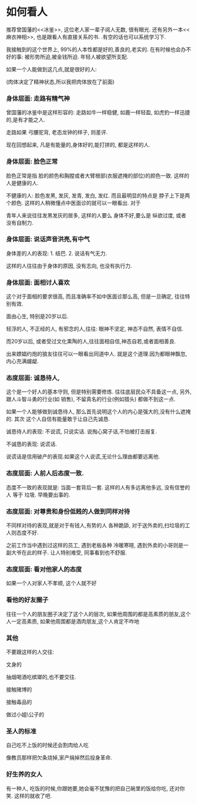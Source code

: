 # 如何看人

推荐曾国藩的<<冰鉴>>, 这位老人家一辈子阅人无数, 很有眼光. 还有另外一本<<麻衣神相>>, 也是跟看人有直接关系的书. .有空的话也可以系统学习下.

我接触到的这个世界上, 99%的人本性都是好的,善良的,老实的. 在有时候也会办不好的事: 被形势所迫,被金钱所迫. 年轻人被欲望所支配.

如果一个人能做到这几点,就是很好的人:

(肉体决定了精神状态,所以我把肉体放在了前面)

### 身体层面: 走路有精气神

曾国藩的冰鉴中是这样形容的: 走路如牛一样稳健, 如鹿一样轻盈, 如虎豹一样迅捷的,是有才能之人.

走路如果 弓腰驼背, 老态龙钟的样子, 则差评.

现在回想起来, 凡是有能量的,身体好的,能打拼的, 都是这样的人.

### 身体层面: 脸色正常

脸色正常是指 脸的颜色和胸膛或者大臂根部(衣服遮掩的部位)的颜色一致. 这样的人是健康的人.

不健康的人: 脸色发黑, 发灰, 发青, 发白, 发红. 而且最明显的特点是 脖子上下是两个颜色. 这样的人稍微懂点中医面诊的就可以一眼看出. 对于

青年人来说往往发黑发灰的居多, 这样的人要么 身体不好,要么是 纵欲过度, 或者 没有自制力.

### 身体层面: 说话声音洪亮,有中气

身体差的人的表现: 1. 结巴. 2. 说话有气无力.

这样的人往往由于身体的原因, 没有志向, 也没有执行力.

### 身体层面: 面相讨人喜欢

这个对于面相的要求很高, 而且准确率不如中医面诊那么高, 但是一旦确定, 往往特别有效.

面由心生, 特别是20岁以后.

轻浮的人, 不正经的人, 有邪念的人,往往: 眼神不坚定, 神态不自然, 表情不自信.

而20岁以后, 或者受过文化熏陶的人,往往面相自信,神态自若,或者面相善良.

出来嫖娼约炮的狼友往往可以一眼看出同道中人. 就是这个道理.因为都眼神飘忽, 内心充满龌龊.

### 态度层面: 诚恳待人,

这个是一个好人的基本守则, 但是特别需要修炼. 往往底层民众不具备这一点, 另外, 跟人斗智斗勇的行业(如 销售), 不留真名的行业(例如猎头) 都做不到这一点.

如果一个人能够做到诚恳待人, 那么首先说明这个人的内心是强大的,没有什么遮掩的. 其次 这个人自信有能量敢于让自己先诚恳.

诚恳待人的表现: 不说谎, 只说实话. 说掏心窝子话,不怕被打击报复.

不诚恳的表现: 说谎话.

说谎话是信用破产的表现.如果这个人说谎,无论什么理由都要远离他.

### 态度层面: 人前人后态度一致.

态度不一致的表现就是: 当面一套背后一套. 这样的人有多远离他多远, 没有信誉的人 等于 垃圾. 早晚要出事的.

### 态度层面: 对尊贵和身份低贱的人做到同样对待

不同样对待的表现,就是对于有钱人,有势的人 各种跪舔, 对于送外卖的,扫垃圾的工人则态度不好.

之前工作当中遇到过这样的员工, 遇到老板各种 冷暖寒暄, 遇到外卖的小哥则是一副大爷在此的样子. 让人特别难受, 同事看到也不舒服.


### 态度层面: 看对他家人的态度

如果一个人对家人不孝顺, 这个人就不好


### 看他的好友圈子

往往一个人的朋友圈子决定了这个人的层次, 如果他周围的都是高素质的朋友,这个人一定高素质, 如果他周围都是酒肉朋友,这个人肯定不咋地

### 其他

不要跟这样的人交往:

文身的

抽烟喝酒吃槟瑯的,也不要交往.

接触赌博的

接触毒品的

做过小姐\公子的


### 圣人的标准

自己吃不上饭的时候还会割肉给人吃

像教员那样把欠条烧掉,家产捐掉然后投身革命.

### 好生养的女人

有一种人, 吃饭的时候,你跟她要,她会毫不犹豫的把自己碗里的饭给你吃, 还对你笑. 这样的就收了吧.


